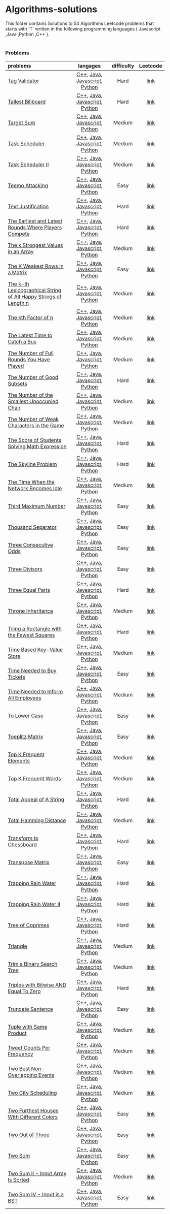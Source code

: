 # Algorithms-solutions
This folder contains Solutions to 54 Algorithms Leetcode problems that starts with 'T' written in the following programming languages ( Javascript ,Java ,Python ,C++ ).<br><br>
### Problems ###
|problems|langages|difficulty|Leetcode|
|:-------|:------:|:--------:|:------:|
|[Tag Validator](https://github.com/AnasImloul/Leetcode-solutions/tree/main/algorithms/T/Tag%20Validator/)|[C++](https://github.com/AnasImloul/Leetcode-solutions/tree/main/algorithms/T/Tag%20Validator/Tag%20Validator.cpp), [Java](https://github.com/AnasImloul/Leetcode-solutions/tree/main/algorithms/T/Tag%20Validator/Tag%20Validator.java), [Javascript](https://github.com/AnasImloul/Leetcode-solutions/tree/main/algorithms/T/Tag%20Validator/Tag%20Validator.js), [Python](https://github.com/AnasImloul/Leetcode-solutions/tree/main/algorithms/T/Tag%20Validator/Tag%20Validator.py)|Hard|[link](https://leetcode.com/problems/tag-validator)|
|[Tallest Billboard](https://github.com/AnasImloul/Leetcode-solutions/tree/main/algorithms/T/Tallest%20Billboard/)|[C++](https://github.com/AnasImloul/Leetcode-solutions/tree/main/algorithms/T/Tallest%20Billboard/Tallest%20Billboard.cpp), [Java](https://github.com/AnasImloul/Leetcode-solutions/tree/main/algorithms/T/Tallest%20Billboard/Tallest%20Billboard.java), [Javascript](https://github.com/AnasImloul/Leetcode-solutions/tree/main/algorithms/T/Tallest%20Billboard/Tallest%20Billboard.js), [Python](https://github.com/AnasImloul/Leetcode-solutions/tree/main/algorithms/T/Tallest%20Billboard/Tallest%20Billboard.py)|Hard|[link](https://leetcode.com/problems/tallest-billboard)|
|[Target Sum](https://github.com/AnasImloul/Leetcode-solutions/tree/main/algorithms/T/Target%20Sum/)|[C++](https://github.com/AnasImloul/Leetcode-solutions/tree/main/algorithms/T/Target%20Sum/Target%20Sum.cpp), [Java](https://github.com/AnasImloul/Leetcode-solutions/tree/main/algorithms/T/Target%20Sum/Target%20Sum.java), [Javascript](https://github.com/AnasImloul/Leetcode-solutions/tree/main/algorithms/T/Target%20Sum/Target%20Sum.js), [Python](https://github.com/AnasImloul/Leetcode-solutions/tree/main/algorithms/T/Target%20Sum/Target%20Sum.py)|Medium|[link](https://leetcode.com/problems/target-sum)|
|[Task Scheduler](https://github.com/AnasImloul/Leetcode-solutions/tree/main/algorithms/T/Task%20Scheduler/)|[C++](https://github.com/AnasImloul/Leetcode-solutions/tree/main/algorithms/T/Task%20Scheduler/Task%20Scheduler.cpp), [Java](https://github.com/AnasImloul/Leetcode-solutions/tree/main/algorithms/T/Task%20Scheduler/Task%20Scheduler.java), [Javascript](https://github.com/AnasImloul/Leetcode-solutions/tree/main/algorithms/T/Task%20Scheduler/Task%20Scheduler.js), [Python](https://github.com/AnasImloul/Leetcode-solutions/tree/main/algorithms/T/Task%20Scheduler/Task%20Scheduler.py)|Medium|[link](https://leetcode.com/problems/task-scheduler)|
|[Task Scheduler II](https://github.com/AnasImloul/Leetcode-solutions/tree/main/algorithms/T/Task%20Scheduler%20II/)|[C++](https://github.com/AnasImloul/Leetcode-solutions/tree/main/algorithms/T/Task%20Scheduler%20II/Task%20Scheduler%20II.cpp), [Java](https://github.com/AnasImloul/Leetcode-solutions/tree/main/algorithms/T/Task%20Scheduler%20II/Task%20Scheduler%20II.java), [Javascript](https://github.com/AnasImloul/Leetcode-solutions/tree/main/algorithms/T/Task%20Scheduler%20II/Task%20Scheduler%20II.js), [Python](https://github.com/AnasImloul/Leetcode-solutions/tree/main/algorithms/T/Task%20Scheduler%20II/Task%20Scheduler%20II.py)|Medium|[link](https://leetcode.com/problems/task-scheduler-ii)|
|[Teemo Attacking](https://github.com/AnasImloul/Leetcode-solutions/tree/main/algorithms/T/Teemo%20Attacking/)|[C++](https://github.com/AnasImloul/Leetcode-solutions/tree/main/algorithms/T/Teemo%20Attacking/Teemo%20Attacking.cpp), [Java](https://github.com/AnasImloul/Leetcode-solutions/tree/main/algorithms/T/Teemo%20Attacking/Teemo%20Attacking.java), [Javascript](https://github.com/AnasImloul/Leetcode-solutions/tree/main/algorithms/T/Teemo%20Attacking/Teemo%20Attacking.js), [Python](https://github.com/AnasImloul/Leetcode-solutions/tree/main/algorithms/T/Teemo%20Attacking/Teemo%20Attacking.py)|Easy|[link](https://leetcode.com/problems/teemo-attacking)|
|[Text Justification](https://github.com/AnasImloul/Leetcode-solutions/tree/main/algorithms/T/Text%20Justification/)|[C++](https://github.com/AnasImloul/Leetcode-solutions/tree/main/algorithms/T/Text%20Justification/Text%20Justification.cpp), [Java](https://github.com/AnasImloul/Leetcode-solutions/tree/main/algorithms/T/Text%20Justification/Text%20Justification.java), [Javascript](https://github.com/AnasImloul/Leetcode-solutions/tree/main/algorithms/T/Text%20Justification/Text%20Justification.js), [Python](https://github.com/AnasImloul/Leetcode-solutions/tree/main/algorithms/T/Text%20Justification/Text%20Justification.py)|Hard|[link](https://leetcode.com/problems/text-justification)|
|[The Earliest and Latest Rounds Where Players Compete](https://github.com/AnasImloul/Leetcode-solutions/tree/main/algorithms/T/The%20Earliest%20and%20Latest%20Rounds%20Where%20Players%20Compete/)|[C++](https://github.com/AnasImloul/Leetcode-solutions/tree/main/algorithms/T/The%20Earliest%20and%20Latest%20Rounds%20Where%20Players%20Compete/The%20Earliest%20and%20Latest%20Rounds%20Where%20Players%20Compete.cpp), [Java](https://github.com/AnasImloul/Leetcode-solutions/tree/main/algorithms/T/The%20Earliest%20and%20Latest%20Rounds%20Where%20Players%20Compete/The%20Earliest%20and%20Latest%20Rounds%20Where%20Players%20Compete.java), [Javascript](https://github.com/AnasImloul/Leetcode-solutions/tree/main/algorithms/T/The%20Earliest%20and%20Latest%20Rounds%20Where%20Players%20Compete/The%20Earliest%20and%20Latest%20Rounds%20Where%20Players%20Compete.js), [Python](https://github.com/AnasImloul/Leetcode-solutions/tree/main/algorithms/T/The%20Earliest%20and%20Latest%20Rounds%20Where%20Players%20Compete/The%20Earliest%20and%20Latest%20Rounds%20Where%20Players%20Compete.py)|Hard|[link](https://leetcode.com/problems/the-earliest-and-latest-rounds-where-players-compete)|
|[The k Strongest Values in an Array](https://github.com/AnasImloul/Leetcode-solutions/tree/main/algorithms/T/The%20k%20Strongest%20Values%20in%20an%20Array/)|[C++](https://github.com/AnasImloul/Leetcode-solutions/tree/main/algorithms/T/The%20k%20Strongest%20Values%20in%20an%20Array/The%20k%20Strongest%20Values%20in%20an%20Array.cpp), [Java](https://github.com/AnasImloul/Leetcode-solutions/tree/main/algorithms/T/The%20k%20Strongest%20Values%20in%20an%20Array/The%20k%20Strongest%20Values%20in%20an%20Array.java), [Javascript](https://github.com/AnasImloul/Leetcode-solutions/tree/main/algorithms/T/The%20k%20Strongest%20Values%20in%20an%20Array/The%20k%20Strongest%20Values%20in%20an%20Array.js), [Python](https://github.com/AnasImloul/Leetcode-solutions/tree/main/algorithms/T/The%20k%20Strongest%20Values%20in%20an%20Array/The%20k%20Strongest%20Values%20in%20an%20Array.py)|Medium|[link](https://leetcode.com/problems/the-k-strongest-values-in-an-array)|
|[The K Weakest Rows in a Matrix](https://github.com/AnasImloul/Leetcode-solutions/tree/main/algorithms/T/The%20K%20Weakest%20Rows%20in%20a%20Matrix/)|[C++](https://github.com/AnasImloul/Leetcode-solutions/tree/main/algorithms/T/The%20K%20Weakest%20Rows%20in%20a%20Matrix/The%20K%20Weakest%20Rows%20in%20a%20Matrix.cpp), [Java](https://github.com/AnasImloul/Leetcode-solutions/tree/main/algorithms/T/The%20K%20Weakest%20Rows%20in%20a%20Matrix/The%20K%20Weakest%20Rows%20in%20a%20Matrix.java), [Javascript](https://github.com/AnasImloul/Leetcode-solutions/tree/main/algorithms/T/The%20K%20Weakest%20Rows%20in%20a%20Matrix/The%20K%20Weakest%20Rows%20in%20a%20Matrix.js), [Python](https://github.com/AnasImloul/Leetcode-solutions/tree/main/algorithms/T/The%20K%20Weakest%20Rows%20in%20a%20Matrix/The%20K%20Weakest%20Rows%20in%20a%20Matrix.py)|Easy|[link](https://leetcode.com/problems/the-k-weakest-rows-in-a-matrix)|
|[The k-th Lexicographical String of All Happy Strings of Length n](https://github.com/AnasImloul/Leetcode-solutions/tree/main/algorithms/T/The%20k-th%20Lexicographical%20String%20of%20All%20Happy%20Strings%20of%20Length%20n/)|[C++](https://github.com/AnasImloul/Leetcode-solutions/tree/main/algorithms/T/The%20k-th%20Lexicographical%20String%20of%20All%20Happy%20Strings%20of%20Length%20n/The%20k-th%20Lexicographical%20String%20of%20All%20Happy%20Strings%20of%20Length%20n.cpp), [Java](https://github.com/AnasImloul/Leetcode-solutions/tree/main/algorithms/T/The%20k-th%20Lexicographical%20String%20of%20All%20Happy%20Strings%20of%20Length%20n/The%20k-th%20Lexicographical%20String%20of%20All%20Happy%20Strings%20of%20Length%20n.java), [Javascript](https://github.com/AnasImloul/Leetcode-solutions/tree/main/algorithms/T/The%20k-th%20Lexicographical%20String%20of%20All%20Happy%20Strings%20of%20Length%20n/The%20k-th%20Lexicographical%20String%20of%20All%20Happy%20Strings%20of%20Length%20n.js), [Python](https://github.com/AnasImloul/Leetcode-solutions/tree/main/algorithms/T/The%20k-th%20Lexicographical%20String%20of%20All%20Happy%20Strings%20of%20Length%20n/The%20k-th%20Lexicographical%20String%20of%20All%20Happy%20Strings%20of%20Length%20n.py)|Medium|[link](https://leetcode.com/problems/the-k-th-lexicographical-string-of-all-happy-strings-of-length-n)|
|[The kth Factor of n](https://github.com/AnasImloul/Leetcode-solutions/tree/main/algorithms/T/The%20kth%20Factor%20of%20n/)|[C++](https://github.com/AnasImloul/Leetcode-solutions/tree/main/algorithms/T/The%20kth%20Factor%20of%20n/The%20kth%20Factor%20of%20n.cpp), [Java](https://github.com/AnasImloul/Leetcode-solutions/tree/main/algorithms/T/The%20kth%20Factor%20of%20n/The%20kth%20Factor%20of%20n.java), [Javascript](https://github.com/AnasImloul/Leetcode-solutions/tree/main/algorithms/T/The%20kth%20Factor%20of%20n/The%20kth%20Factor%20of%20n.js), [Python](https://github.com/AnasImloul/Leetcode-solutions/tree/main/algorithms/T/The%20kth%20Factor%20of%20n/The%20kth%20Factor%20of%20n.py)|Medium|[link](https://leetcode.com/problems/the-kth-factor-of-n)|
|[The Latest Time to Catch a Bus](https://github.com/AnasImloul/Leetcode-solutions/tree/main/algorithms/T/The%20Latest%20Time%20to%20Catch%20a%20Bus/)|[C++](https://github.com/AnasImloul/Leetcode-solutions/tree/main/algorithms/T/The%20Latest%20Time%20to%20Catch%20a%20Bus/The%20Latest%20Time%20to%20Catch%20a%20Bus.cpp), [Java](https://github.com/AnasImloul/Leetcode-solutions/tree/main/algorithms/T/The%20Latest%20Time%20to%20Catch%20a%20Bus/The%20Latest%20Time%20to%20Catch%20a%20Bus.java), [Javascript](https://github.com/AnasImloul/Leetcode-solutions/tree/main/algorithms/T/The%20Latest%20Time%20to%20Catch%20a%20Bus/The%20Latest%20Time%20to%20Catch%20a%20Bus.js), [Python](https://github.com/AnasImloul/Leetcode-solutions/tree/main/algorithms/T/The%20Latest%20Time%20to%20Catch%20a%20Bus/The%20Latest%20Time%20to%20Catch%20a%20Bus.py)|Medium|[link](https://leetcode.com/problems/the-latest-time-to-catch-a-bus)|
|[The Number of Full Rounds You Have Played](https://github.com/AnasImloul/Leetcode-solutions/tree/main/algorithms/T/The%20Number%20of%20Full%20Rounds%20You%20Have%20Played/)|[C++](https://github.com/AnasImloul/Leetcode-solutions/tree/main/algorithms/T/The%20Number%20of%20Full%20Rounds%20You%20Have%20Played/The%20Number%20of%20Full%20Rounds%20You%20Have%20Played.cpp), [Java](https://github.com/AnasImloul/Leetcode-solutions/tree/main/algorithms/T/The%20Number%20of%20Full%20Rounds%20You%20Have%20Played/The%20Number%20of%20Full%20Rounds%20You%20Have%20Played.java), [Javascript](https://github.com/AnasImloul/Leetcode-solutions/tree/main/algorithms/T/The%20Number%20of%20Full%20Rounds%20You%20Have%20Played/The%20Number%20of%20Full%20Rounds%20You%20Have%20Played.js), [Python](https://github.com/AnasImloul/Leetcode-solutions/tree/main/algorithms/T/The%20Number%20of%20Full%20Rounds%20You%20Have%20Played/The%20Number%20of%20Full%20Rounds%20You%20Have%20Played.py)|Medium|[link](https://leetcode.com/problems/the-number-of-full-rounds-you-have-played)|
|[The Number of Good Subsets](https://github.com/AnasImloul/Leetcode-solutions/tree/main/algorithms/T/The%20Number%20of%20Good%20Subsets/)|[C++](https://github.com/AnasImloul/Leetcode-solutions/tree/main/algorithms/T/The%20Number%20of%20Good%20Subsets/The%20Number%20of%20Good%20Subsets.cpp), [Java](https://github.com/AnasImloul/Leetcode-solutions/tree/main/algorithms/T/The%20Number%20of%20Good%20Subsets/The%20Number%20of%20Good%20Subsets.java), [Javascript](https://github.com/AnasImloul/Leetcode-solutions/tree/main/algorithms/T/The%20Number%20of%20Good%20Subsets/The%20Number%20of%20Good%20Subsets.js), [Python](https://github.com/AnasImloul/Leetcode-solutions/tree/main/algorithms/T/The%20Number%20of%20Good%20Subsets/The%20Number%20of%20Good%20Subsets.py)|Hard|[link](https://leetcode.com/problems/the-number-of-good-subsets)|
|[The Number of the Smallest Unoccupied Chair](https://github.com/AnasImloul/Leetcode-solutions/tree/main/algorithms/T/The%20Number%20of%20the%20Smallest%20Unoccupied%20Chair/)|[C++](https://github.com/AnasImloul/Leetcode-solutions/tree/main/algorithms/T/The%20Number%20of%20the%20Smallest%20Unoccupied%20Chair/The%20Number%20of%20the%20Smallest%20Unoccupied%20Chair.cpp), [Java](https://github.com/AnasImloul/Leetcode-solutions/tree/main/algorithms/T/The%20Number%20of%20the%20Smallest%20Unoccupied%20Chair/The%20Number%20of%20the%20Smallest%20Unoccupied%20Chair.java), [Javascript](https://github.com/AnasImloul/Leetcode-solutions/tree/main/algorithms/T/The%20Number%20of%20the%20Smallest%20Unoccupied%20Chair/The%20Number%20of%20the%20Smallest%20Unoccupied%20Chair.js), [Python](https://github.com/AnasImloul/Leetcode-solutions/tree/main/algorithms/T/The%20Number%20of%20the%20Smallest%20Unoccupied%20Chair/The%20Number%20of%20the%20Smallest%20Unoccupied%20Chair.py)|Medium|[link](https://leetcode.com/problems/the-number-of-the-smallest-unoccupied-chair)|
|[The Number of Weak Characters in the Game](https://github.com/AnasImloul/Leetcode-solutions/tree/main/algorithms/T/The%20Number%20of%20Weak%20Characters%20in%20the%20Game/)|[C++](https://github.com/AnasImloul/Leetcode-solutions/tree/main/algorithms/T/The%20Number%20of%20Weak%20Characters%20in%20the%20Game/The%20Number%20of%20Weak%20Characters%20in%20the%20Game.cpp), [Java](https://github.com/AnasImloul/Leetcode-solutions/tree/main/algorithms/T/The%20Number%20of%20Weak%20Characters%20in%20the%20Game/The%20Number%20of%20Weak%20Characters%20in%20the%20Game.java), [Javascript](https://github.com/AnasImloul/Leetcode-solutions/tree/main/algorithms/T/The%20Number%20of%20Weak%20Characters%20in%20the%20Game/The%20Number%20of%20Weak%20Characters%20in%20the%20Game.js), [Python](https://github.com/AnasImloul/Leetcode-solutions/tree/main/algorithms/T/The%20Number%20of%20Weak%20Characters%20in%20the%20Game/The%20Number%20of%20Weak%20Characters%20in%20the%20Game.py)|Medium|[link](https://leetcode.com/problems/the-number-of-weak-characters-in-the-game)|
|[The Score of Students Solving Math Expression](https://github.com/AnasImloul/Leetcode-solutions/tree/main/algorithms/T/The%20Score%20of%20Students%20Solving%20Math%20Expression/)|[C++](https://github.com/AnasImloul/Leetcode-solutions/tree/main/algorithms/T/The%20Score%20of%20Students%20Solving%20Math%20Expression/The%20Score%20of%20Students%20Solving%20Math%20Expression.cpp), [Java](https://github.com/AnasImloul/Leetcode-solutions/tree/main/algorithms/T/The%20Score%20of%20Students%20Solving%20Math%20Expression/The%20Score%20of%20Students%20Solving%20Math%20Expression.java), [Javascript](https://github.com/AnasImloul/Leetcode-solutions/tree/main/algorithms/T/The%20Score%20of%20Students%20Solving%20Math%20Expression/The%20Score%20of%20Students%20Solving%20Math%20Expression.js), [Python](https://github.com/AnasImloul/Leetcode-solutions/tree/main/algorithms/T/The%20Score%20of%20Students%20Solving%20Math%20Expression/The%20Score%20of%20Students%20Solving%20Math%20Expression.py)|Hard|[link](https://leetcode.com/problems/the-score-of-students-solving-math-expression)|
|[The Skyline Problem](https://github.com/AnasImloul/Leetcode-solutions/tree/main/algorithms/T/The%20Skyline%20Problem/)|[C++](https://github.com/AnasImloul/Leetcode-solutions/tree/main/algorithms/T/The%20Skyline%20Problem/The%20Skyline%20Problem.cpp), [Java](https://github.com/AnasImloul/Leetcode-solutions/tree/main/algorithms/T/The%20Skyline%20Problem/The%20Skyline%20Problem.java), [Javascript](https://github.com/AnasImloul/Leetcode-solutions/tree/main/algorithms/T/The%20Skyline%20Problem/The%20Skyline%20Problem.js), [Python](https://github.com/AnasImloul/Leetcode-solutions/tree/main/algorithms/T/The%20Skyline%20Problem/The%20Skyline%20Problem.py)|Hard|[link](https://leetcode.com/problems/the-skyline-problem)|
|[The Time When the Network Becomes Idle](https://github.com/AnasImloul/Leetcode-solutions/tree/main/algorithms/T/The%20Time%20When%20the%20Network%20Becomes%20Idle/)|[C++](https://github.com/AnasImloul/Leetcode-solutions/tree/main/algorithms/T/The%20Time%20When%20the%20Network%20Becomes%20Idle/The%20Time%20When%20the%20Network%20Becomes%20Idle.cpp), [Java](https://github.com/AnasImloul/Leetcode-solutions/tree/main/algorithms/T/The%20Time%20When%20the%20Network%20Becomes%20Idle/The%20Time%20When%20the%20Network%20Becomes%20Idle.java), [Javascript](https://github.com/AnasImloul/Leetcode-solutions/tree/main/algorithms/T/The%20Time%20When%20the%20Network%20Becomes%20Idle/The%20Time%20When%20the%20Network%20Becomes%20Idle.js), [Python](https://github.com/AnasImloul/Leetcode-solutions/tree/main/algorithms/T/The%20Time%20When%20the%20Network%20Becomes%20Idle/The%20Time%20When%20the%20Network%20Becomes%20Idle.py)|Medium|[link](https://leetcode.com/problems/the-time-when-the-network-becomes-idle)|
|[Third Maximum Number](https://github.com/AnasImloul/Leetcode-solutions/tree/main/algorithms/T/Third%20Maximum%20Number/)|[C++](https://github.com/AnasImloul/Leetcode-solutions/tree/main/algorithms/T/Third%20Maximum%20Number/Third%20Maximum%20Number.cpp), [Java](https://github.com/AnasImloul/Leetcode-solutions/tree/main/algorithms/T/Third%20Maximum%20Number/Third%20Maximum%20Number.java), [Javascript](https://github.com/AnasImloul/Leetcode-solutions/tree/main/algorithms/T/Third%20Maximum%20Number/Third%20Maximum%20Number.js), [Python](https://github.com/AnasImloul/Leetcode-solutions/tree/main/algorithms/T/Third%20Maximum%20Number/Third%20Maximum%20Number.py)|Easy|[link](https://leetcode.com/problems/third-maximum-number)|
|[Thousand Separator](https://github.com/AnasImloul/Leetcode-solutions/tree/main/algorithms/T/Thousand%20Separator/)|[C++](https://github.com/AnasImloul/Leetcode-solutions/tree/main/algorithms/T/Thousand%20Separator/Thousand%20Separator.cpp), [Java](https://github.com/AnasImloul/Leetcode-solutions/tree/main/algorithms/T/Thousand%20Separator/Thousand%20Separator.java), [Javascript](https://github.com/AnasImloul/Leetcode-solutions/tree/main/algorithms/T/Thousand%20Separator/Thousand%20Separator.js), [Python](https://github.com/AnasImloul/Leetcode-solutions/tree/main/algorithms/T/Thousand%20Separator/Thousand%20Separator.py)|Easy|[link](https://leetcode.com/problems/thousand-separator)|
|[Three Consecutive Odds](https://github.com/AnasImloul/Leetcode-solutions/tree/main/algorithms/T/Three%20Consecutive%20Odds/)|[C++](https://github.com/AnasImloul/Leetcode-solutions/tree/main/algorithms/T/Three%20Consecutive%20Odds/Three%20Consecutive%20Odds.cpp), [Java](https://github.com/AnasImloul/Leetcode-solutions/tree/main/algorithms/T/Three%20Consecutive%20Odds/Three%20Consecutive%20Odds.java), [Javascript](https://github.com/AnasImloul/Leetcode-solutions/tree/main/algorithms/T/Three%20Consecutive%20Odds/Three%20Consecutive%20Odds.js), [Python](https://github.com/AnasImloul/Leetcode-solutions/tree/main/algorithms/T/Three%20Consecutive%20Odds/Three%20Consecutive%20Odds.py)|Easy|[link](https://leetcode.com/problems/three-consecutive-odds)|
|[Three Divisors](https://github.com/AnasImloul/Leetcode-solutions/tree/main/algorithms/T/Three%20Divisors/)|[C++](https://github.com/AnasImloul/Leetcode-solutions/tree/main/algorithms/T/Three%20Divisors/Three%20Divisors.cpp), [Java](https://github.com/AnasImloul/Leetcode-solutions/tree/main/algorithms/T/Three%20Divisors/Three%20Divisors.java), [Javascript](https://github.com/AnasImloul/Leetcode-solutions/tree/main/algorithms/T/Three%20Divisors/Three%20Divisors.js), [Python](https://github.com/AnasImloul/Leetcode-solutions/tree/main/algorithms/T/Three%20Divisors/Three%20Divisors.py)|Easy|[link](https://leetcode.com/problems/three-divisors)|
|[Three Equal Parts](https://github.com/AnasImloul/Leetcode-solutions/tree/main/algorithms/T/Three%20Equal%20Parts/)|[C++](https://github.com/AnasImloul/Leetcode-solutions/tree/main/algorithms/T/Three%20Equal%20Parts/Three%20Equal%20Parts.cpp), [Java](https://github.com/AnasImloul/Leetcode-solutions/tree/main/algorithms/T/Three%20Equal%20Parts/Three%20Equal%20Parts.java), [Javascript](https://github.com/AnasImloul/Leetcode-solutions/tree/main/algorithms/T/Three%20Equal%20Parts/Three%20Equal%20Parts.js), [Python](https://github.com/AnasImloul/Leetcode-solutions/tree/main/algorithms/T/Three%20Equal%20Parts/Three%20Equal%20Parts.py)|Hard|[link](https://leetcode.com/problems/three-equal-parts)|
|[Throne Inheritance](https://github.com/AnasImloul/Leetcode-solutions/tree/main/algorithms/T/Throne%20Inheritance/)|[C++](https://github.com/AnasImloul/Leetcode-solutions/tree/main/algorithms/T/Throne%20Inheritance/Throne%20Inheritance.cpp), [Java](https://github.com/AnasImloul/Leetcode-solutions/tree/main/algorithms/T/Throne%20Inheritance/Throne%20Inheritance.java), [Javascript](https://github.com/AnasImloul/Leetcode-solutions/tree/main/algorithms/T/Throne%20Inheritance/Throne%20Inheritance.js), [Python](https://github.com/AnasImloul/Leetcode-solutions/tree/main/algorithms/T/Throne%20Inheritance/Throne%20Inheritance.py)|Medium|[link](https://leetcode.com/problems/throne-inheritance)|
|[Tiling a Rectangle with the Fewest Squares](https://github.com/AnasImloul/Leetcode-solutions/tree/main/algorithms/T/Tiling%20a%20Rectangle%20with%20the%20Fewest%20Squares/)|[C++](https://github.com/AnasImloul/Leetcode-solutions/tree/main/algorithms/T/Tiling%20a%20Rectangle%20with%20the%20Fewest%20Squares/Tiling%20a%20Rectangle%20with%20the%20Fewest%20Squares.cpp), [Java](https://github.com/AnasImloul/Leetcode-solutions/tree/main/algorithms/T/Tiling%20a%20Rectangle%20with%20the%20Fewest%20Squares/Tiling%20a%20Rectangle%20with%20the%20Fewest%20Squares.java), [Javascript](https://github.com/AnasImloul/Leetcode-solutions/tree/main/algorithms/T/Tiling%20a%20Rectangle%20with%20the%20Fewest%20Squares/Tiling%20a%20Rectangle%20with%20the%20Fewest%20Squares.js), [Python](https://github.com/AnasImloul/Leetcode-solutions/tree/main/algorithms/T/Tiling%20a%20Rectangle%20with%20the%20Fewest%20Squares/Tiling%20a%20Rectangle%20with%20the%20Fewest%20Squares.py)|Hard|[link](https://leetcode.com/problems/tiling-a-rectangle-with-the-fewest-squares)|
|[Time Based Key-Value Store](https://github.com/AnasImloul/Leetcode-solutions/tree/main/algorithms/T/Time%20Based%20Key-Value%20Store/)|[C++](https://github.com/AnasImloul/Leetcode-solutions/tree/main/algorithms/T/Time%20Based%20Key-Value%20Store/Time%20Based%20Key-Value%20Store.cpp), [Java](https://github.com/AnasImloul/Leetcode-solutions/tree/main/algorithms/T/Time%20Based%20Key-Value%20Store/Time%20Based%20Key-Value%20Store.java), [Javascript](https://github.com/AnasImloul/Leetcode-solutions/tree/main/algorithms/T/Time%20Based%20Key-Value%20Store/Time%20Based%20Key-Value%20Store.js), [Python](https://github.com/AnasImloul/Leetcode-solutions/tree/main/algorithms/T/Time%20Based%20Key-Value%20Store/Time%20Based%20Key-Value%20Store.py)|Medium|[link](https://leetcode.com/problems/time-based-key-value-store)|
|[Time Needed to Buy Tickets](https://github.com/AnasImloul/Leetcode-solutions/tree/main/algorithms/T/Time%20Needed%20to%20Buy%20Tickets/)|[C++](https://github.com/AnasImloul/Leetcode-solutions/tree/main/algorithms/T/Time%20Needed%20to%20Buy%20Tickets/Time%20Needed%20to%20Buy%20Tickets.cpp), [Java](https://github.com/AnasImloul/Leetcode-solutions/tree/main/algorithms/T/Time%20Needed%20to%20Buy%20Tickets/Time%20Needed%20to%20Buy%20Tickets.java), [Javascript](https://github.com/AnasImloul/Leetcode-solutions/tree/main/algorithms/T/Time%20Needed%20to%20Buy%20Tickets/Time%20Needed%20to%20Buy%20Tickets.js), [Python](https://github.com/AnasImloul/Leetcode-solutions/tree/main/algorithms/T/Time%20Needed%20to%20Buy%20Tickets/Time%20Needed%20to%20Buy%20Tickets.py)|Easy|[link](https://leetcode.com/problems/time-needed-to-buy-tickets)|
|[Time Needed to Inform All Employees](https://github.com/AnasImloul/Leetcode-solutions/tree/main/algorithms/T/Time%20Needed%20to%20Inform%20All%20Employees/)|[C++](https://github.com/AnasImloul/Leetcode-solutions/tree/main/algorithms/T/Time%20Needed%20to%20Inform%20All%20Employees/Time%20Needed%20to%20Inform%20All%20Employees.cpp), [Java](https://github.com/AnasImloul/Leetcode-solutions/tree/main/algorithms/T/Time%20Needed%20to%20Inform%20All%20Employees/Time%20Needed%20to%20Inform%20All%20Employees.java), [Javascript](https://github.com/AnasImloul/Leetcode-solutions/tree/main/algorithms/T/Time%20Needed%20to%20Inform%20All%20Employees/Time%20Needed%20to%20Inform%20All%20Employees.js), [Python](https://github.com/AnasImloul/Leetcode-solutions/tree/main/algorithms/T/Time%20Needed%20to%20Inform%20All%20Employees/Time%20Needed%20to%20Inform%20All%20Employees.py)|Medium|[link](https://leetcode.com/problems/time-needed-to-inform-all-employees)|
|[To Lower Case](https://github.com/AnasImloul/Leetcode-solutions/tree/main/algorithms/T/To%20Lower%20Case/)|[C++](https://github.com/AnasImloul/Leetcode-solutions/tree/main/algorithms/T/To%20Lower%20Case/To%20Lower%20Case.cpp), [Java](https://github.com/AnasImloul/Leetcode-solutions/tree/main/algorithms/T/To%20Lower%20Case/To%20Lower%20Case.java), [Javascript](https://github.com/AnasImloul/Leetcode-solutions/tree/main/algorithms/T/To%20Lower%20Case/To%20Lower%20Case.js), [Python](https://github.com/AnasImloul/Leetcode-solutions/tree/main/algorithms/T/To%20Lower%20Case/To%20Lower%20Case.py)|Easy|[link](https://leetcode.com/problems/to-lower-case)|
|[Toeplitz Matrix](https://github.com/AnasImloul/Leetcode-solutions/tree/main/algorithms/T/Toeplitz%20Matrix/)|[C++](https://github.com/AnasImloul/Leetcode-solutions/tree/main/algorithms/T/Toeplitz%20Matrix/Toeplitz%20Matrix.cpp), [Java](https://github.com/AnasImloul/Leetcode-solutions/tree/main/algorithms/T/Toeplitz%20Matrix/Toeplitz%20Matrix.java), [Javascript](https://github.com/AnasImloul/Leetcode-solutions/tree/main/algorithms/T/Toeplitz%20Matrix/Toeplitz%20Matrix.js), [Python](https://github.com/AnasImloul/Leetcode-solutions/tree/main/algorithms/T/Toeplitz%20Matrix/Toeplitz%20Matrix.py)|Easy|[link](https://leetcode.com/problems/toeplitz-matrix)|
|[Top K Frequent Elements](https://github.com/AnasImloul/Leetcode-solutions/tree/main/algorithms/T/Top%20K%20Frequent%20Elements/)|[C++](https://github.com/AnasImloul/Leetcode-solutions/tree/main/algorithms/T/Top%20K%20Frequent%20Elements/Top%20K%20Frequent%20Elements.cpp), [Java](https://github.com/AnasImloul/Leetcode-solutions/tree/main/algorithms/T/Top%20K%20Frequent%20Elements/Top%20K%20Frequent%20Elements.java), [Javascript](https://github.com/AnasImloul/Leetcode-solutions/tree/main/algorithms/T/Top%20K%20Frequent%20Elements/Top%20K%20Frequent%20Elements.js), [Python](https://github.com/AnasImloul/Leetcode-solutions/tree/main/algorithms/T/Top%20K%20Frequent%20Elements/Top%20K%20Frequent%20Elements.py)|Medium|[link](https://leetcode.com/problems/top-k-frequent-elements)|
|[Top K Frequent Words](https://github.com/AnasImloul/Leetcode-solutions/tree/main/algorithms/T/Top%20K%20Frequent%20Words/)|[C++](https://github.com/AnasImloul/Leetcode-solutions/tree/main/algorithms/T/Top%20K%20Frequent%20Words/Top%20K%20Frequent%20Words.cpp), [Java](https://github.com/AnasImloul/Leetcode-solutions/tree/main/algorithms/T/Top%20K%20Frequent%20Words/Top%20K%20Frequent%20Words.java), [Javascript](https://github.com/AnasImloul/Leetcode-solutions/tree/main/algorithms/T/Top%20K%20Frequent%20Words/Top%20K%20Frequent%20Words.js), [Python](https://github.com/AnasImloul/Leetcode-solutions/tree/main/algorithms/T/Top%20K%20Frequent%20Words/Top%20K%20Frequent%20Words.py)|Medium|[link](https://leetcode.com/problems/top-k-frequent-words)|
|[Total Appeal of A String](https://github.com/AnasImloul/Leetcode-solutions/tree/main/algorithms/T/Total%20Appeal%20of%20A%20String/)|[C++](https://github.com/AnasImloul/Leetcode-solutions/tree/main/algorithms/T/Total%20Appeal%20of%20A%20String/Total%20Appeal%20of%20A%20String.cpp), [Java](https://github.com/AnasImloul/Leetcode-solutions/tree/main/algorithms/T/Total%20Appeal%20of%20A%20String/Total%20Appeal%20of%20A%20String.java), [Javascript](https://github.com/AnasImloul/Leetcode-solutions/tree/main/algorithms/T/Total%20Appeal%20of%20A%20String/Total%20Appeal%20of%20A%20String.js), [Python](https://github.com/AnasImloul/Leetcode-solutions/tree/main/algorithms/T/Total%20Appeal%20of%20A%20String/Total%20Appeal%20of%20A%20String.py)|Hard|[link](https://leetcode.com/problems/total-appeal-of-a-string)|
|[Total Hamming Distance](https://github.com/AnasImloul/Leetcode-solutions/tree/main/algorithms/T/Total%20Hamming%20Distance/)|[C++](https://github.com/AnasImloul/Leetcode-solutions/tree/main/algorithms/T/Total%20Hamming%20Distance/Total%20Hamming%20Distance.cpp), [Java](https://github.com/AnasImloul/Leetcode-solutions/tree/main/algorithms/T/Total%20Hamming%20Distance/Total%20Hamming%20Distance.java), [Javascript](https://github.com/AnasImloul/Leetcode-solutions/tree/main/algorithms/T/Total%20Hamming%20Distance/Total%20Hamming%20Distance.js), [Python](https://github.com/AnasImloul/Leetcode-solutions/tree/main/algorithms/T/Total%20Hamming%20Distance/Total%20Hamming%20Distance.py)|Medium|[link](https://leetcode.com/problems/total-hamming-distance)|
|[Transform to Chessboard](https://github.com/AnasImloul/Leetcode-solutions/tree/main/algorithms/T/Transform%20to%20Chessboard/)|[C++](https://github.com/AnasImloul/Leetcode-solutions/tree/main/algorithms/T/Transform%20to%20Chessboard/Transform%20to%20Chessboard.cpp), [Java](https://github.com/AnasImloul/Leetcode-solutions/tree/main/algorithms/T/Transform%20to%20Chessboard/Transform%20to%20Chessboard.java), [Javascript](https://github.com/AnasImloul/Leetcode-solutions/tree/main/algorithms/T/Transform%20to%20Chessboard/Transform%20to%20Chessboard.js), [Python](https://github.com/AnasImloul/Leetcode-solutions/tree/main/algorithms/T/Transform%20to%20Chessboard/Transform%20to%20Chessboard.py)|Hard|[link](https://leetcode.com/problems/transform-to-chessboard)|
|[Transpose Matrix](https://github.com/AnasImloul/Leetcode-solutions/tree/main/algorithms/T/Transpose%20Matrix/)|[C++](https://github.com/AnasImloul/Leetcode-solutions/tree/main/algorithms/T/Transpose%20Matrix/Transpose%20Matrix.cpp), [Java](https://github.com/AnasImloul/Leetcode-solutions/tree/main/algorithms/T/Transpose%20Matrix/Transpose%20Matrix.java), [Javascript](https://github.com/AnasImloul/Leetcode-solutions/tree/main/algorithms/T/Transpose%20Matrix/Transpose%20Matrix.js), [Python](https://github.com/AnasImloul/Leetcode-solutions/tree/main/algorithms/T/Transpose%20Matrix/Transpose%20Matrix.py)|Easy|[link](https://leetcode.com/problems/transpose-matrix)|
|[Trapping Rain Water](https://github.com/AnasImloul/Leetcode-solutions/tree/main/algorithms/T/Trapping%20Rain%20Water/)|[C++](https://github.com/AnasImloul/Leetcode-solutions/tree/main/algorithms/T/Trapping%20Rain%20Water/Trapping%20Rain%20Water.cpp), [Java](https://github.com/AnasImloul/Leetcode-solutions/tree/main/algorithms/T/Trapping%20Rain%20Water/Trapping%20Rain%20Water.java), [Javascript](https://github.com/AnasImloul/Leetcode-solutions/tree/main/algorithms/T/Trapping%20Rain%20Water/Trapping%20Rain%20Water.js), [Python](https://github.com/AnasImloul/Leetcode-solutions/tree/main/algorithms/T/Trapping%20Rain%20Water/Trapping%20Rain%20Water.py)|Hard|[link](https://leetcode.com/problems/trapping-rain-water)|
|[Trapping Rain Water II](https://github.com/AnasImloul/Leetcode-solutions/tree/main/algorithms/T/Trapping%20Rain%20Water%20II/)|[C++](https://github.com/AnasImloul/Leetcode-solutions/tree/main/algorithms/T/Trapping%20Rain%20Water%20II/Trapping%20Rain%20Water%20II.cpp), [Java](https://github.com/AnasImloul/Leetcode-solutions/tree/main/algorithms/T/Trapping%20Rain%20Water%20II/Trapping%20Rain%20Water%20II.java), [Javascript](https://github.com/AnasImloul/Leetcode-solutions/tree/main/algorithms/T/Trapping%20Rain%20Water%20II/Trapping%20Rain%20Water%20II.js), [Python](https://github.com/AnasImloul/Leetcode-solutions/tree/main/algorithms/T/Trapping%20Rain%20Water%20II/Trapping%20Rain%20Water%20II.py)|Hard|[link](https://leetcode.com/problems/trapping-rain-water-ii)|
|[Tree of Coprimes](https://github.com/AnasImloul/Leetcode-solutions/tree/main/algorithms/T/Tree%20of%20Coprimes/)|[C++](https://github.com/AnasImloul/Leetcode-solutions/tree/main/algorithms/T/Tree%20of%20Coprimes/Tree%20of%20Coprimes.cpp), [Java](https://github.com/AnasImloul/Leetcode-solutions/tree/main/algorithms/T/Tree%20of%20Coprimes/Tree%20of%20Coprimes.java), [Javascript](https://github.com/AnasImloul/Leetcode-solutions/tree/main/algorithms/T/Tree%20of%20Coprimes/Tree%20of%20Coprimes.js), [Python](https://github.com/AnasImloul/Leetcode-solutions/tree/main/algorithms/T/Tree%20of%20Coprimes/Tree%20of%20Coprimes.py)|Hard|[link](https://leetcode.com/problems/tree-of-coprimes)|
|[Triangle](https://github.com/AnasImloul/Leetcode-solutions/tree/main/algorithms/T/Triangle/)|[C++](https://github.com/AnasImloul/Leetcode-solutions/tree/main/algorithms/T/Triangle/Triangle.cpp), [Java](https://github.com/AnasImloul/Leetcode-solutions/tree/main/algorithms/T/Triangle/Triangle.java), [Javascript](https://github.com/AnasImloul/Leetcode-solutions/tree/main/algorithms/T/Triangle/Triangle.js), [Python](https://github.com/AnasImloul/Leetcode-solutions/tree/main/algorithms/T/Triangle/Triangle.py)|Medium|[link](https://leetcode.com/problems/triangle)|
|[Trim a Binary Search Tree](https://github.com/AnasImloul/Leetcode-solutions/tree/main/algorithms/T/Trim%20a%20Binary%20Search%20Tree/)|[C++](https://github.com/AnasImloul/Leetcode-solutions/tree/main/algorithms/T/Trim%20a%20Binary%20Search%20Tree/Trim%20a%20Binary%20Search%20Tree.cpp), [Java](https://github.com/AnasImloul/Leetcode-solutions/tree/main/algorithms/T/Trim%20a%20Binary%20Search%20Tree/Trim%20a%20Binary%20Search%20Tree.java), [Javascript](https://github.com/AnasImloul/Leetcode-solutions/tree/main/algorithms/T/Trim%20a%20Binary%20Search%20Tree/Trim%20a%20Binary%20Search%20Tree.js), [Python](https://github.com/AnasImloul/Leetcode-solutions/tree/main/algorithms/T/Trim%20a%20Binary%20Search%20Tree/Trim%20a%20Binary%20Search%20Tree.py)|Medium|[link](https://leetcode.com/problems/trim-a-binary-search-tree)|
|[Triples with Bitwise AND Equal To Zero](https://github.com/AnasImloul/Leetcode-solutions/tree/main/algorithms/T/Triples%20with%20Bitwise%20AND%20Equal%20To%20Zero/)|[C++](https://github.com/AnasImloul/Leetcode-solutions/tree/main/algorithms/T/Triples%20with%20Bitwise%20AND%20Equal%20To%20Zero/Triples%20with%20Bitwise%20AND%20Equal%20To%20Zero.cpp), [Java](https://github.com/AnasImloul/Leetcode-solutions/tree/main/algorithms/T/Triples%20with%20Bitwise%20AND%20Equal%20To%20Zero/Triples%20with%20Bitwise%20AND%20Equal%20To%20Zero.java), [Javascript](https://github.com/AnasImloul/Leetcode-solutions/tree/main/algorithms/T/Triples%20with%20Bitwise%20AND%20Equal%20To%20Zero/Triples%20with%20Bitwise%20AND%20Equal%20To%20Zero.js), [Python](https://github.com/AnasImloul/Leetcode-solutions/tree/main/algorithms/T/Triples%20with%20Bitwise%20AND%20Equal%20To%20Zero/Triples%20with%20Bitwise%20AND%20Equal%20To%20Zero.py)|Hard|[link](https://leetcode.com/problems/triples-with-bitwise-and-equal-to-zero)|
|[Truncate Sentence](https://github.com/AnasImloul/Leetcode-solutions/tree/main/algorithms/T/Truncate%20Sentence/)|[C++](https://github.com/AnasImloul/Leetcode-solutions/tree/main/algorithms/T/Truncate%20Sentence/Truncate%20Sentence.cpp), [Java](https://github.com/AnasImloul/Leetcode-solutions/tree/main/algorithms/T/Truncate%20Sentence/Truncate%20Sentence.java), [Javascript](https://github.com/AnasImloul/Leetcode-solutions/tree/main/algorithms/T/Truncate%20Sentence/Truncate%20Sentence.js), [Python](https://github.com/AnasImloul/Leetcode-solutions/tree/main/algorithms/T/Truncate%20Sentence/Truncate%20Sentence.py)|Easy|[link](https://leetcode.com/problems/truncate-sentence)|
|[Tuple with Same Product](https://github.com/AnasImloul/Leetcode-solutions/tree/main/algorithms/T/Tuple%20with%20Same%20Product/)|[C++](https://github.com/AnasImloul/Leetcode-solutions/tree/main/algorithms/T/Tuple%20with%20Same%20Product/Tuple%20with%20Same%20Product.cpp), [Java](https://github.com/AnasImloul/Leetcode-solutions/tree/main/algorithms/T/Tuple%20with%20Same%20Product/Tuple%20with%20Same%20Product.java), [Javascript](https://github.com/AnasImloul/Leetcode-solutions/tree/main/algorithms/T/Tuple%20with%20Same%20Product/Tuple%20with%20Same%20Product.js), [Python](https://github.com/AnasImloul/Leetcode-solutions/tree/main/algorithms/T/Tuple%20with%20Same%20Product/Tuple%20with%20Same%20Product.py)|Medium|[link](https://leetcode.com/problems/tuple-with-same-product)|
|[Tweet Counts Per Frequency](https://github.com/AnasImloul/Leetcode-solutions/tree/main/algorithms/T/Tweet%20Counts%20Per%20Frequency/)|[C++](https://github.com/AnasImloul/Leetcode-solutions/tree/main/algorithms/T/Tweet%20Counts%20Per%20Frequency/Tweet%20Counts%20Per%20Frequency.cpp), [Java](https://github.com/AnasImloul/Leetcode-solutions/tree/main/algorithms/T/Tweet%20Counts%20Per%20Frequency/Tweet%20Counts%20Per%20Frequency.java), [Javascript](https://github.com/AnasImloul/Leetcode-solutions/tree/main/algorithms/T/Tweet%20Counts%20Per%20Frequency/Tweet%20Counts%20Per%20Frequency.js), [Python](https://github.com/AnasImloul/Leetcode-solutions/tree/main/algorithms/T/Tweet%20Counts%20Per%20Frequency/Tweet%20Counts%20Per%20Frequency.py)|Medium|[link](https://leetcode.com/problems/tweet-counts-per-frequency)|
|[Two Best Non-Overlapping Events](https://github.com/AnasImloul/Leetcode-solutions/tree/main/algorithms/T/Two%20Best%20Non-Overlapping%20Events/)|[C++](https://github.com/AnasImloul/Leetcode-solutions/tree/main/algorithms/T/Two%20Best%20Non-Overlapping%20Events/Two%20Best%20Non-Overlapping%20Events.cpp), [Java](https://github.com/AnasImloul/Leetcode-solutions/tree/main/algorithms/T/Two%20Best%20Non-Overlapping%20Events/Two%20Best%20Non-Overlapping%20Events.java), [Javascript](https://github.com/AnasImloul/Leetcode-solutions/tree/main/algorithms/T/Two%20Best%20Non-Overlapping%20Events/Two%20Best%20Non-Overlapping%20Events.js), [Python](https://github.com/AnasImloul/Leetcode-solutions/tree/main/algorithms/T/Two%20Best%20Non-Overlapping%20Events/Two%20Best%20Non-Overlapping%20Events.py)|Medium|[link](https://leetcode.com/problems/two-best-non-overlapping-events)|
|[Two City Scheduling](https://github.com/AnasImloul/Leetcode-solutions/tree/main/algorithms/T/Two%20City%20Scheduling/)|[C++](https://github.com/AnasImloul/Leetcode-solutions/tree/main/algorithms/T/Two%20City%20Scheduling/Two%20City%20Scheduling.cpp), [Java](https://github.com/AnasImloul/Leetcode-solutions/tree/main/algorithms/T/Two%20City%20Scheduling/Two%20City%20Scheduling.java), [Javascript](https://github.com/AnasImloul/Leetcode-solutions/tree/main/algorithms/T/Two%20City%20Scheduling/Two%20City%20Scheduling.js), [Python](https://github.com/AnasImloul/Leetcode-solutions/tree/main/algorithms/T/Two%20City%20Scheduling/Two%20City%20Scheduling.py)|Medium|[link](https://leetcode.com/problems/two-city-scheduling)|
|[Two Furthest Houses With Different Colors](https://github.com/AnasImloul/Leetcode-solutions/tree/main/algorithms/T/Two%20Furthest%20Houses%20With%20Different%20Colors/)|[C++](https://github.com/AnasImloul/Leetcode-solutions/tree/main/algorithms/T/Two%20Furthest%20Houses%20With%20Different%20Colors/Two%20Furthest%20Houses%20With%20Different%20Colors.cpp), [Java](https://github.com/AnasImloul/Leetcode-solutions/tree/main/algorithms/T/Two%20Furthest%20Houses%20With%20Different%20Colors/Two%20Furthest%20Houses%20With%20Different%20Colors.java), [Javascript](https://github.com/AnasImloul/Leetcode-solutions/tree/main/algorithms/T/Two%20Furthest%20Houses%20With%20Different%20Colors/Two%20Furthest%20Houses%20With%20Different%20Colors.js), [Python](https://github.com/AnasImloul/Leetcode-solutions/tree/main/algorithms/T/Two%20Furthest%20Houses%20With%20Different%20Colors/Two%20Furthest%20Houses%20With%20Different%20Colors.py)|Easy|[link](https://leetcode.com/problems/two-furthest-houses-with-different-colors)|
|[Two Out of Three](https://github.com/AnasImloul/Leetcode-solutions/tree/main/algorithms/T/Two%20Out%20of%20Three/)|[C++](https://github.com/AnasImloul/Leetcode-solutions/tree/main/algorithms/T/Two%20Out%20of%20Three/Two%20Out%20of%20Three.cpp), [Java](https://github.com/AnasImloul/Leetcode-solutions/tree/main/algorithms/T/Two%20Out%20of%20Three/Two%20Out%20of%20Three.java), [Javascript](https://github.com/AnasImloul/Leetcode-solutions/tree/main/algorithms/T/Two%20Out%20of%20Three/Two%20Out%20of%20Three.js), [Python](https://github.com/AnasImloul/Leetcode-solutions/tree/main/algorithms/T/Two%20Out%20of%20Three/Two%20Out%20of%20Three.py)|Easy|[link](https://leetcode.com/problems/two-out-of-three)|
|[Two Sum](https://github.com/AnasImloul/Leetcode-solutions/tree/main/algorithms/T/Two%20Sum/)|[C++](https://github.com/AnasImloul/Leetcode-solutions/tree/main/algorithms/T/Two%20Sum/Two%20Sum.cpp), [Java](https://github.com/AnasImloul/Leetcode-solutions/tree/main/algorithms/T/Two%20Sum/Two%20Sum.java), [Javascript](https://github.com/AnasImloul/Leetcode-solutions/tree/main/algorithms/T/Two%20Sum/Two%20Sum.js), [Python](https://github.com/AnasImloul/Leetcode-solutions/tree/main/algorithms/T/Two%20Sum/Two%20Sum.py)|Easy|[link](https://leetcode.com/problems/two-sum)|
|[Two Sum II - Input Array Is Sorted](https://github.com/AnasImloul/Leetcode-solutions/tree/main/algorithms/T/Two%20Sum%20II%20-%20Input%20Array%20Is%20Sorted/)|[C++](https://github.com/AnasImloul/Leetcode-solutions/tree/main/algorithms/T/Two%20Sum%20II%20-%20Input%20Array%20Is%20Sorted/Two%20Sum%20II%20-%20Input%20Array%20Is%20Sorted.cpp), [Java](https://github.com/AnasImloul/Leetcode-solutions/tree/main/algorithms/T/Two%20Sum%20II%20-%20Input%20Array%20Is%20Sorted/Two%20Sum%20II%20-%20Input%20Array%20Is%20Sorted.java), [Javascript](https://github.com/AnasImloul/Leetcode-solutions/tree/main/algorithms/T/Two%20Sum%20II%20-%20Input%20Array%20Is%20Sorted/Two%20Sum%20II%20-%20Input%20Array%20Is%20Sorted.js), [Python](https://github.com/AnasImloul/Leetcode-solutions/tree/main/algorithms/T/Two%20Sum%20II%20-%20Input%20Array%20Is%20Sorted/Two%20Sum%20II%20-%20Input%20Array%20Is%20Sorted.py)|Medium|[link](https://leetcode.com/problems/two-sum-ii-input-array-is-sorted)|
|[Two Sum IV - Input is a BST](https://github.com/AnasImloul/Leetcode-solutions/tree/main/algorithms/T/Two%20Sum%20IV%20-%20Input%20is%20a%20BST/)|[C++](https://github.com/AnasImloul/Leetcode-solutions/tree/main/algorithms/T/Two%20Sum%20IV%20-%20Input%20is%20a%20BST/Two%20Sum%20IV%20-%20Input%20is%20a%20BST.cpp), [Java](https://github.com/AnasImloul/Leetcode-solutions/tree/main/algorithms/T/Two%20Sum%20IV%20-%20Input%20is%20a%20BST/Two%20Sum%20IV%20-%20Input%20is%20a%20BST.java), [Javascript](https://github.com/AnasImloul/Leetcode-solutions/tree/main/algorithms/T/Two%20Sum%20IV%20-%20Input%20is%20a%20BST/Two%20Sum%20IV%20-%20Input%20is%20a%20BST.js), [Python](https://github.com/AnasImloul/Leetcode-solutions/tree/main/algorithms/T/Two%20Sum%20IV%20-%20Input%20is%20a%20BST/Two%20Sum%20IV%20-%20Input%20is%20a%20BST.py)|Easy|[link](https://leetcode.com/problems/two-sum-iv-input-is-a-bst)|